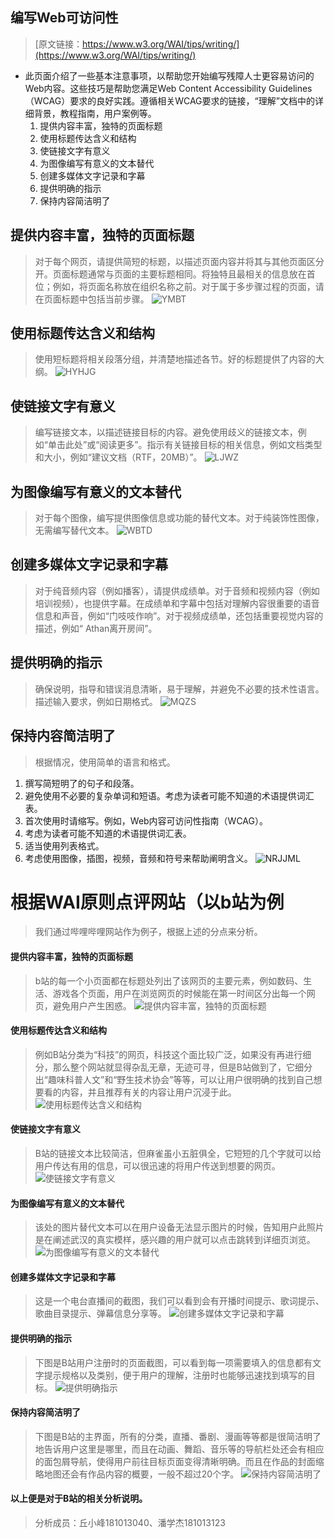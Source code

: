 ## 编写Web可访问性
> [原文链接：https://www.w3.org/WAI/tips/writing/](https://www.w3.org/WAI/tips/writing/)
* 此页面介绍了一些基本注意事项，以帮助您开始编写残障人士更容易访问的Web内容。这些技巧是帮助您满足Web Content Accessibility Guidelines（WCAG）要求的良好实践。遵循相关WCAG要求的链接，“理解”文档中的详细背景，教程指南，用户案例等。
  1. 提供内容丰富，独特的页面标题
  2. 使用标题传达含义和结构
  3. 使链接文字有意义
  4. 为图像编写有意义的文本替代
  5. 创建多媒体文字记录和字幕
  6. 提供明确的指示
  7. 保持内容简洁明了
## 提供内容丰富，独特的页面标题
> 对于每个网页，请提供简短的标题，以描述页面内容并将其与其他页面区分开。页面标题通常与页面的主要标题相同。将独特且最相关的信息放在首位；例如，将页面名称放在组织名称之前。对于属于多步骤过程的页面，请在页面标题中包括当前步骤。
![YMBT](https://raw.githubusercontent.com/EasonQXF/Web_Operations/master/images/1.png)
## 使用标题传达含义和结构
> 使用短标题将相关段落分组，并清楚地描述各节。好的标题提供了内容的大纲。
![HYHJG](https://raw.githubusercontent.com/EasonQXF/Web_Operations/master/images/2.png)
## 使链接文字有意义
> 编写链接文本，以描述链接目标的内容。避免使用歧义的链接文本，例如“单击此处”或“阅读更多”。指示有关链接目标的相关信息，例如文档类型和大小，例如“建议文档（RTF，20MB）”。
![LJWZ](https://raw.githubusercontent.com/EasonQXF/Web_Operations/master/images/3.png)
## 为图像编写有意义的文本替代
> 对于每个图像，编写提供图像信息或功能的替代文本。对于纯装饰性图像，无需编写替代文本。
![WBTD](https://raw.githubusercontent.com/EasonQXF/Web_Operations/master/images/4.png)
## 创建多媒体文字记录和字幕
> 对于纯音频内容（例如播客），请提供成绩单。对于音频和视频内容（例如培训视频），也提供字幕。在成绩单和字幕中包括对理解内容很重要的语音信息和声音，例如“门吱吱作响”。对于视频成绩单，还包括重要视觉内容的描述，例如“ Athan离开房间”。
## 提供明确的指示
> 确保说明，指导和错误消息清晰，易于理解，并避免不必要的技术性语言。描述输入要求，例如日期格式。
![MQZS](https://raw.githubusercontent.com/EasonQXF/Web_Operations/master/images/5.png)
## 保持内容简洁明了
> 根据情况，使用简单的语言和格式。
 1. 撰写简短明了的句子和段落。
 2. 避免使用不必要的复杂单词和短语。考虑为读者可能不知道的术语提供词汇表。
 3. 首次使用时请缩写。例如，Web内容可访问性指南（WCAG）。
 4. 考虑为读者可能不知道的术语提供词汇表。
 5. 适当使用列表格式。
 6. 考虑使用图像，插图，视频，音频和符号来帮助阐明含义。
![NRJJML](https://raw.githubusercontent.com/EasonQXF/Web_Operations/master/images/6.png)

# 根据WAI原则点评网站（以b站为例
> 我们通过哔哩哔哩网站作为例子，根据上述的分点来分析。
#### 提供内容丰富，独特的页面标题
> b站的每一个小页面都在标题处列出了该网页的主要元素，例如数码、生活、游戏各个页面，用户在浏览网页的时候能在第一时间区分出每一个网页，避免用户产生困惑。
![提供内容丰富，独特的页面标题](https://github.com/PAN-XUE-JIE/Web_Operations/blob/master/images/2.1.png)
#### 使用标题传达含义和结构
> 例如B站分类为“科技”的网页，科技这个面比较广泛，如果没有再进行细分，那么整个网站就显得杂乱无章，无迹可寻，但是B站做到了，它细分出“趣味科普人文”和“野生技术协会”等等，可以让用户很明确的找到自己想要看的内容，并且推荐有关的内容让用户沉浸于此。
![使用标题传达含义和结构](https://github.com/PAN-XUE-JIE/Web_Operations/blob/master/images/2.2.png)
#### 使链接文字有意义
> B站的链接文本比较简洁，但麻雀虽小五脏俱全，它短短的几个字就可以给用户传达有用的信息，可以很迅速的将用户传送到想要的网页。
![使链接文字有意义](https://github.com/PAN-XUE-JIE/Web_Operations/blob/master/images/2.3.png)
#### 为图像编写有意义的文本替代
> 该处的图片替代文本可以在用户设备无法显示图片的时候，告知用户此照片是在阐述武汉的真实模样，感兴趣的用户就可以点击跳转到详细页浏览。
![为图像编写有意义的文本替代](https://github.com/PAN-XUE-JIE/Web_Operations/blob/master/images/2.4.png)
#### 创建多媒体文字记录和字幕
> 这是一个电台直播间的截图，我们可以看到会有开播时间提示、歌词提示、歌曲目录提示、弹幕信息分享等。
![创建多媒体文字记录和字幕](https://raw.githubusercontent.com/EasonQXF/Web_Operations/master/images/ZM.png)
#### 提供明确的指示
> 下图是B站用户注册时的页面截图，可以看到每一项需要填入的信息都有文字提示规格以及类别，便于用户的理解，注册时也能够迅速找到填写的目标。
![提供明确指示](https://raw.githubusercontent.com/EasonQXF/Web_Operations/master/images/MQZS.png)
#### 保持内容简洁明了
> 下图是B站的主界面，所有的分类，直播、番剧、漫画等等都是很简洁明了地告诉用户这里是哪里，而且在动画、舞蹈、音乐等的导航栏处还会有相应的面包屑导航，使得用户前往目标页面变得清晰明确。而且在作品的封面缩略地图还会有作品内容的概要，一般不超过20个字。
![保持内容简洁明了](https://raw.githubusercontent.com/EasonQXF/Web_Operations/master/images/JJML.png)
#### 以上便是对于B站的相关分析说明。
> 分析成员：丘小峰181013040、潘学杰181013123

